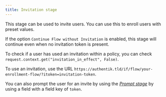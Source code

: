 ```yaml
---
title: Invitation stage
---
```


This stage can be used to invite users. You can use this to enroll users with preset values.

If the option `Continue Flow without Invitation` is enabled, this stage will continue even when no invitation token is present.

To check if a user has used an invitation within a policy, you can check `request.context.get("invitation_in_effect", False)`.

To use an invitation, use the URL `https://authentik.tld/if/flow/your-enrollment-flow/?itoken=invitation-token`.

You can also prompt the user for an invite by using the [_Prompt stage_](../prompt/index.md) by using a field with a field key of `token`.
